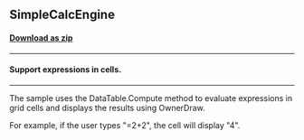 ## SimpleCalcEngine
#### [Download as zip](https://grapecity.github.io/DownGit/#/home?url=https://github.com/GrapeCity/ComponentOne-WinForms-Samples/tree/master/NetFramework\FlexGrid\CS\SimpleCalc)
____
#### Support expressions in cells.
____
The sample uses the DataTable.Compute method to evaluate expressions in grid cells and displays the results using OwnerDraw.

For example, if the user types "=2+2", the cell will display "4".
